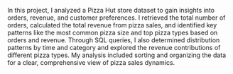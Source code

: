 In this project, I analyzed a Pizza Hut store dataset to gain insights into orders, revenue, and customer preferences. I retrieved the total number of orders, calculated the total revenue from pizza sales, and identified key patterns like the most common pizza size and top pizza types based on orders and revenue. Through SQL queries, I also determined distribution patterns by time and category and explored the revenue contributions of different pizza types. My analysis included sorting and organizing the data for a clear, comprehensive view of pizza sales dynamics.

